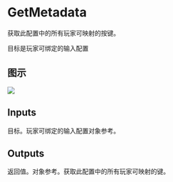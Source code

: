 # GetMetadata

获取此配置中的所有玩家可映射的按键。

目标是玩家可绑定的输入配置

## 图示

![]($-20221218-19285738.png)

## Inputs

目标。玩家可绑定的输入配置对象参考。  

## Outputs

返回值。对象参考。获取此配置中的所有玩家可映射的键。
